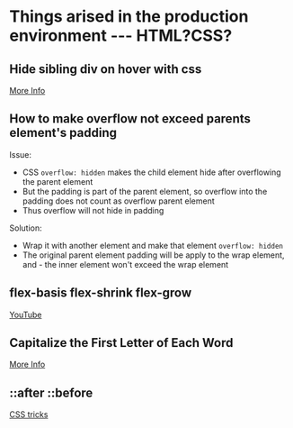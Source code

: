 # Things arised in the production environment --- HTML?CSS?

## Hide sibling div on hover with css

[More Info](https://stackoverflow.com/questions/38084539/hide-sibling-div-on-hover-with-css-only)

## How to make overflow not exceed parents element's padding

Issue:

- CSS `overflow: hidden` makes the child element hide after overflowing the parent element
- But the padding is part of the parent element, so overflow into the padding does not count as overflow parent element
- Thus overflow will not hide in padding

Solution:

- Wrap it with another element and make that element `overflow: hidden`
- The original parent element padding will be apply to the wrap element, and - the inner element won't exceed the wrap element

## flex-basis flex-shrink flex-grow

[YouTube](https://www.youtube.com/embed/LVLmX-fx09w)

## Capitalize the First Letter of Each Word

[More Info](https://www.freecodecamp.org/news/how-to-capitalize-words-in-javascript/)

## ::after ::before

[CSS tricks](https://css-tricks.com/almanac/selectors/a/after-and-before/)
